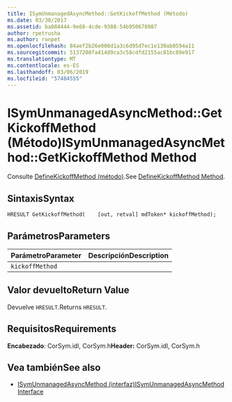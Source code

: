 ```yaml
---
title: ISymUnmanagedAsyncMethod::GetKickoffMethod (Método)
ms.date: 03/30/2017
ms.assetid: ba084444-9e68-4cde-9388-54b950670987
author: rpetrusha
ms.author: ronpet
ms.openlocfilehash: 84aef2b26e008d1a3c6d95d7ec1e130ab0594a11
ms.sourcegitcommit: 5137208fa414d9ca3c58cdfd2155ac81bc89e917
ms.translationtype: MT
ms.contentlocale: es-ES
ms.lasthandoff: 03/06/2019
ms.locfileid: "57484555"
---
```

# <a name="isymunmanagedasyncmethodgetkickoffmethod-method"></a><span data-ttu-id="964af-102">ISymUnmanagedAsyncMethod::GetKickoffMethod (Método)</span><span class="sxs-lookup"><span data-stu-id="964af-102">ISymUnmanagedAsyncMethod::GetKickoffMethod Method</span></span>
<span data-ttu-id="964af-103">Consulte [DefineKickoffMethod (método)](../../../../docs/framework/unmanaged-api/diagnostics/isymunmanagedasyncmethodpropertieswriter-definekickoffmethod-method.md).</span><span class="sxs-lookup"><span data-stu-id="964af-103">See [DefineKickoffMethod Method](../../../../docs/framework/unmanaged-api/diagnostics/isymunmanagedasyncmethodpropertieswriter-definekickoffmethod-method.md).</span></span>  
  
## <a name="syntax"></a><span data-ttu-id="964af-104">Sintaxis</span><span class="sxs-lookup"><span data-stu-id="964af-104">Syntax</span></span>  
  
```idl  
HRESULT GetKickoffMethod(    [out, retval] mdToken* kickoffMethod);  
```  
  
## <a name="parameters"></a><span data-ttu-id="964af-105">Parámetros</span><span class="sxs-lookup"><span data-stu-id="964af-105">Parameters</span></span>  
  
|<span data-ttu-id="964af-106">Parámetro</span><span class="sxs-lookup"><span data-stu-id="964af-106">Parameter</span></span>|<span data-ttu-id="964af-107">Descripción</span><span class="sxs-lookup"><span data-stu-id="964af-107">Description</span></span>|  
|---------------|-----------------|  
|`kickoffMethod`||  
  
## <a name="return-value"></a><span data-ttu-id="964af-108">Valor devuelto</span><span class="sxs-lookup"><span data-stu-id="964af-108">Return Value</span></span>  
 <span data-ttu-id="964af-109">Devuelve `HRESULT`.</span><span class="sxs-lookup"><span data-stu-id="964af-109">Returns `HRESULT`.</span></span>  
  
## <a name="requirements"></a><span data-ttu-id="964af-110">Requisitos</span><span class="sxs-lookup"><span data-stu-id="964af-110">Requirements</span></span>  
 <span data-ttu-id="964af-111">**Encabezado**: CorSym.idl, CorSym.h</span><span class="sxs-lookup"><span data-stu-id="964af-111">**Header:** CorSym.idl, CorSym.h</span></span>  
  
## <a name="see-also"></a><span data-ttu-id="964af-112">Vea también</span><span class="sxs-lookup"><span data-stu-id="964af-112">See also</span></span>
- [<span data-ttu-id="964af-113">ISymUnmanagedAsyncMethod (interfaz)</span><span class="sxs-lookup"><span data-stu-id="964af-113">ISymUnmanagedAsyncMethod Interface</span></span>](../../../../docs/framework/unmanaged-api/diagnostics/isymunmanagedasyncmethod-interface.md)

